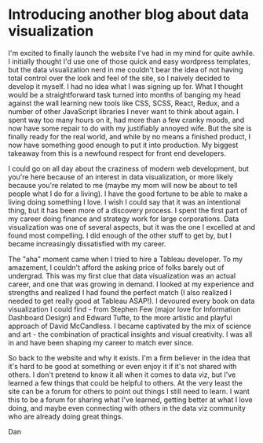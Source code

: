 # Introducing another blog about data visualization

I'm excited to finally launch the website I've had in my mind for quite awhile. I initially thought I'd use one of those quick and easy wordpress templates, but the data visualization nerd in me couldn't bear the idea of not having total control over the look and feel of the site, so I naively decided to develop it myself. I had no idea what I was signing up for. What I thought would be a straightforward task turned into months of banging my head against the wall learning new tools like CSS, SCSS, React, Redux, and a number of other JavaScript libraries I never want to think about again. I spent way too many hours on it, had more than a few cranky moods, and now have some repair to do with my justifiably annoyed wife. But the site is finally ready for the real world, and while by no means a finished product, I now have something good enough to put it into production. My biggest takeaway from this is a newfound respect for front end developers.

I could go on all day about the craziness of modern web development, but you're here because of an interest in data visualization, or more likely because you're related to me (maybe my mom will now be about to tell people what I do for a living). I have the good fortune to be able to make a living doing something I love. I wish I could say that it was an intentional thing, but it has been more of a discovery process. I spent the first part of my career doing finance and strategy work for large corporations. Data visualization was one of several aspects, but it was the one I excelled at and found most compelling. I did enough of the other stuff to get by, but I became increasingly dissatisfied with my career.

The "aha" moment came when I tried to hire a Tableau developer. To my amazement, I couldn't afford the asking price of folks barely out of undergrad. This was my first clue that data visualization was an actual career, and one that was growing in demand. I looked at my experience and strengths and realized I had found the perfect match (I also realized I needed to get really good at Tableau ASAP!). I devoured every book on data visualization I could find - from Stephen Few (major love for Information Dashboard Design) and Edward Tufte, to the more artistic and playful approach of David McCandless. I became captivated by the mix of science and art - the combination of practical insights and visual creativity. I was all in and have been shaping my career to match ever since.


So back to the website and why it exists. I'm a firm believer in the idea that it's hard to be good at something or even enjoy it if it's not shared with others. I don't pretend to know it all when it comes to data viz, but I've learned a few things that could be helpful to others. At the very least the site can be a forum for others to point out things I still need to learn. I want this to be a forum for sharing what I've learned, getting better at what I love doing, and maybe even connecting with others in the data viz community who are already doing great things.

Dan